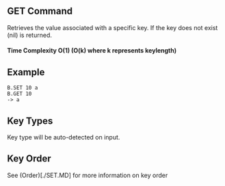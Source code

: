 ## GET Command
Retrieves the value associated with a specific key. If the key does not exist (nil) is returned.
#### Time Complexity O(1) (O(k) where k represents keylength)

## Example

```redis
B.SET 10 a
B.GET 10
-> a
```

## Key Types
Key type will be auto-detected on input. 

## Key Order
See (Order)[./SET.MD] for more information on key order